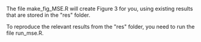 The file make_fig_MSE.R will create Figure 3 for you, using existing results that are stored in the "res" folder.

To reproduce the relevant results from the "res" folder, you need to run the file run_mse.R. 
